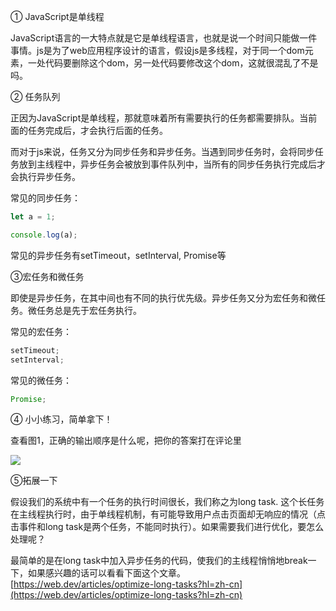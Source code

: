 ① JavaScript是单线程

JavaScript语言的一大特点就是它是单线程语言，也就是说一个时间只能做一件事情。js是为了web应用程序设计的语言，假设js是多线程，对于同一个dom元素，一处代码要删除这个dom，另一处代码要修改这个dom，这就很混乱了不是吗。

② 任务队列

正因为JavaScript是单线程，那就意味着所有需要执行的任务都需要排队。当前面的任务完成后，才会执行后面的任务。

而对于js来说，任务又分为同步任务和异步任务。当遇到同步任务时，会将同步任务放到主线程中，异步任务会被放到事件队列中，当所有的同步任务执行完成后才会执行异步任务。

常见的同步任务：

```javascript
let a = 1;

console.log(a);
```

常见的异步任务有setTimeout，setInterval, Promise等

③宏任务和微任务

即使是异步任务，在其中间也有不同的执行优先级。异步任务又分为宏任务和微任务。微任务总是先于宏任务执行。

常见的宏任务：

```javascript
setTimeout;
setInterval;
```

常见的微任务：

```javascript
Promise;
```

④ 小小练习，简单拿下！

查看图1，正确的输出顺序是什么呢，把你的答案打在评论里

![](https://cdn.nlark.com/yuque/0/2024/png/27512016/1714269484719-ebc93d08-f33d-4885-8e78-259eccf8b243.png)

⑤拓展一下

假设我们的系统中有一个任务的执行时间很长，我们称之为long task. 这个长任务在主线程执行时，由于单线程机制，有可能导致用户点击页面却无响应的情况（点击事件和long task是两个任务，不能同时执行）。如果需要我们进行优化，要怎么处理呢？

最简单的是在long task中加入异步任务的代码，使我们的主线程悄悄地break一下，如果感兴趣的话可以看看下面这个文章。[https://web.dev/articles/optimize-long-tasks?hl=zh-cn](https://web.dev/articles/optimize-long-tasks?hl=zh-cn)
